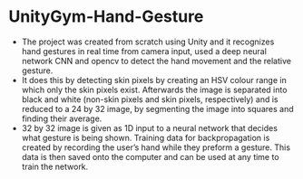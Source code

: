 # UnityGym-Hand-Gesture

* The project was created from scratch using Unity and it recognizes hand gestures in real time from camera input, used a deep neural network CNN and opencv to detect the hand movement and the relative gesture.
* It does this by detecting skin pixels by creating an HSV colour range in which only the skin pixels exist. Afterwards the image is separated into black and white (non-skin pixels and skin pixels, respectively) and is reduced to a 24 by 32 image, by segmenting the image into squares and finding their average.
* 32 by 32 image is given as 1D input to a neural network that decides what gesture is being shown. Training data for backpropagation is created by recording the user’s hand while they preform a gesture. This data is then saved onto the computer and can be used at any time to train the network.
